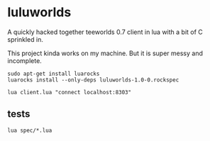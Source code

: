 # luluworlds

A quickly hacked together teeworlds 0.7 client in lua with a bit of C sprinkled in.


This project kinda works on my machine. But it is super messy and incomplete.

```
sudo apt-get install luarocks
luarocks install --only-deps luluworlds-1.0-0.rockspec
```

```
lua client.lua "connect localhost:8303"
```


## tests

```
lua spec/*.lua
```

